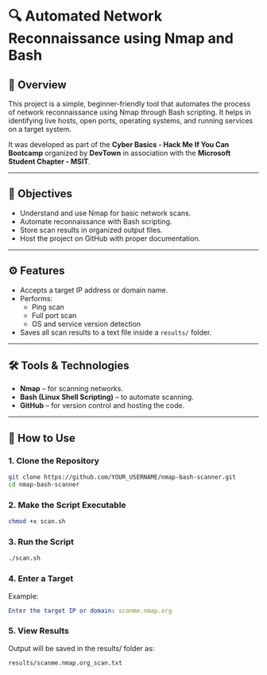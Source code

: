 # 🔍 Automated Network Reconnaissance using Nmap and Bash

## 📌 Overview

This project is a simple, beginner-friendly tool that automates the process of network reconnaissance using Nmap through Bash scripting. It helps in identifying live hosts, open ports, operating systems, and running services on a target system.

It was developed as part of the **Cyber Basics - Hack Me If You Can Bootcamp** organized by **DevTown** in association with the **Microsoft Student Chapter - MSIT**.

---

## 🎯 Objectives

- Understand and use Nmap for basic network scans.
- Automate reconnaissance with Bash scripting.
- Store scan results in organized output files.
- Host the project on GitHub with proper documentation.

---

## ⚙️ Features

- Accepts a target IP address or domain name.
- Performs:
  - Ping scan
  - Full port scan
  - OS and service version detection
- Saves all scan results to a text file inside a `results/` folder.

---

## 🛠️ Tools & Technologies

- **Nmap** – for scanning networks.
- **Bash (Linux Shell Scripting)** – to automate scanning.
- **GitHub** – for version control and hosting the code.

---

## 🧪 How to Use

### 1. Clone the Repository
```bash
git clone https://github.com/YOUR_USERNAME/nmap-bash-scanner.git
cd nmap-bash-scanner
```
### 2. Make the Script Executable
``` bash
chmod +x scan.sh
```
### 3. Run the Script
```bash
./scan.sh
```

### 4. Enter a Target
Example:
```yaml
Enter the target IP or domain: scanme.nmap.org
```
### 5. View Results
Output will be saved in the results/ folder as:

```bash
results/scanme.nmap.org_scan.txt
```
